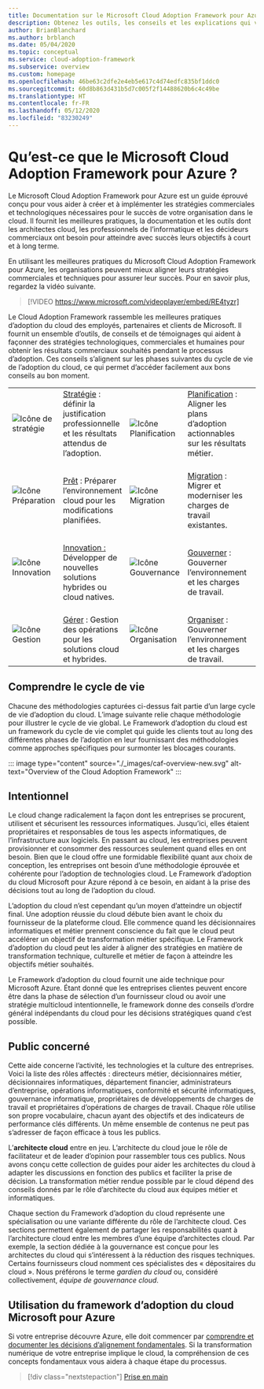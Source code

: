 ```yaml
---
title: Documentation sur le Microsoft Cloud Adoption Framework pour Azure
description: Obtenez les outils, les conseils et les explications qui vous aideront à modeler les stratégies et à aboutir aux résultats métier souhaités dans toutes les phases du cycle de vie de l’adoption du cloud.
author: BrianBlanchard
ms.author: brblanch
ms.date: 05/04/2020
ms.topic: conceptual
ms.service: cloud-adoption-framework
ms.subservice: overview
ms.custom: homepage
ms.openlocfilehash: 46be63c2dfe2e4eb5e617c4d74edfc835bf1ddc0
ms.sourcegitcommit: 60d8b863d431b5d7c005f2f14488620b6c4c49be
ms.translationtype: HT
ms.contentlocale: fr-FR
ms.lasthandoff: 05/12/2020
ms.locfileid: "83230249"
---
```

<!-- markdownlint-disable MD026 -->

# <a name="what-is-the-microsoft-cloud-adoption-framework-for-azure"></a>Qu’est-ce que le Microsoft Cloud Adoption Framework pour Azure ?

Le Microsoft Cloud Adoption Framework pour Azure est un guide éprouvé conçu pour vous aider à créer et à implémenter les stratégies commerciales et technologiques nécessaires pour le succès de votre organisation dans le cloud. Il fournit les meilleures pratiques, la documentation et les outils dont les architectes cloud, les professionnels de l’informatique et les décideurs commerciaux ont besoin pour atteindre avec succès leurs objectifs à court et à long terme.

En utilisant les meilleures pratiques du Microsoft Cloud Adoption Framework pour Azure, les organisations peuvent mieux aligner leurs stratégies commerciales et techniques pour assurer leur succès. Pour en savoir plus, regardez la vidéo suivante.

<!-- markdownlint-disable MD034 -->

> [!VIDEO https://www.microsoft.com/videoplayer/embed/RE4tyzr]

<!-- markdownlint-enable MD034 -->

Le Cloud Adoption Framework rassemble les meilleures pratiques d’adoption du cloud des employés, partenaires et clients de Microsoft. Il fournit un ensemble d’outils, de conseils et de témoignages qui aident à façonner des stratégies technologiques, commerciales et humaines pour obtenir les résultats commerciaux souhaités pendant le processus d’adoption. Ces conseils s’alignent sur les phases suivantes du cycle de vie de l’adoption du cloud, ce qui permet d’accéder facilement aux bons conseils au bon moment.

<!-- markdownlint-disable MD033 -->

|                                                    |                                                                                                                          |                                                |                                                                                                              |  |  |  |  |
|----------------------------------------------------|--------------------------------------------------------------------------------------------------------------------------|------------------------------------------------|--------------------------------------------------------------------------------------------------------------|--|--|--|--|
| ![Icône de stratégie](./_images/icons/strategy.png) | [Stratégie](./strategy/index.md) : définir la justification professionnelle et les résultats attendus de l’adoption.  | <br>![Icône Planification](./_images/icons/plan.png)  | [Planification](./plan/index.md) : Aligner les plans d’adoption actionnables sur les résultats métier. |  |  |  |  |
| ![Icône Préparation](./_images/icons/ready.png)        | <br>[Prêt](./ready/index.md) : Préparer l’environnement cloud pour les modifications planifiées. | ![Icône Migration](./_images/icons/adopt.png)     | <br>[Migration](./migrate/index.md) : Migrer et moderniser les charges de travail existantes.             |  |  |  |  |
| ![Icône Innovation](./_images/icons/innovate.png)        | <br>[Innovation :](./innovate/index.md) Développer de nouvelles solutions hybrides ou cloud natives. | ![Icône Gouvernance](./_images/icons/govern.png)     | <br>[Gouverner](./govern/index.md) : Gouverner l’environnement et les charges de travail.             |  |  |  |  |
| ![Icône Gestion](./_images/icons/manage.png) | <br>[Gérer](./manage/index.md) : Gestion des opérations pour les solutions cloud et hybrides. | ![Icône Organisation](./_images/icons/organize.png)     | <br>[Organiser](./organize/index.md) : Gouverner l’environnement et les charges de travail.             |  |  |  |  |

## <a name="understand-the-lifecycle"></a>Comprendre le cycle de vie

Chacune des méthodologies capturées ci-dessus fait partie d’un large cycle de vie d’adoption du cloud. L’image suivante relie chaque méthodologie pour illustrer le cycle de vie global. Le Framework d’adoption du cloud est un framework du cycle de vie complet qui guide les clients tout au long des différentes phases de l’adoption en leur fournissant des méthodologies comme approches spécifiques pour surmonter les blocages courants.

<!-- cSpell:ignore caf -->

::: image type="content" source="./_images/caf-overview-new.svg" alt-text="Overview of the Cloud Adoption Framework" :::

## <a name="intent"></a>Intentionnel

Le cloud change radicalement la façon dont les entreprises se procurent, utilisent et sécurisent les ressources informatiques. Jusqu’ici, elles étaient propriétaires et responsables de tous les aspects informatiques, de l’infrastructure aux logiciels. En passant au cloud, les entreprises peuvent provisionner et consommer des ressources seulement quand elles en ont besoin. Bien que le cloud offre une formidable flexibilité quant aux choix de conception, les entreprises ont besoin d’une méthodologie éprouvée et cohérente pour l’adoption de technologies cloud. Le Framework d’adoption du cloud Microsoft pour Azure répond à ce besoin, en aidant à la prise des décisions tout au long de l’adoption du cloud.

L’adoption du cloud n’est cependant qu’un moyen d’atteindre un objectif final. Une adoption réussie du cloud débute bien avant le choix du fournisseur de la plateforme cloud. Elle commence quand les décisionnaires informatiques et métier prennent conscience du fait que le cloud peut accélérer un objectif de transformation métier spécifique. Le Framework d’adoption du cloud peut les aider à aligner des stratégies en matière de transformation technique, culturelle et métier de façon à atteindre les objectifs métier souhaités.

Le Framework d’adoption du cloud fournit une aide technique pour Microsoft Azure. Étant donné que les entreprises clientes peuvent encore être dans la phase de sélection d’un fournisseur cloud ou avoir une stratégie multicloud intentionnelle, le framework donne des conseils d’ordre général indépendants du cloud pour les décisions stratégiques quand c’est possible.

## <a name="intended-audience"></a>Public concerné

Cette aide concerne l’activité, les technologies et la culture des entreprises. Voici la liste des rôles affectés : directeurs métier, décisionnaires métier, décisionnaires informatiques, département financier, administrateurs d’entreprise, opérations informatiques, conformité et sécurité informatiques, gouvernance informatique, propriétaires de développements de charges de travail et propriétaires d’opérations de charges de travail. Chaque rôle utilise son propre vocabulaire, chacun ayant des objectifs et des indicateurs de performance clés différents. Un même ensemble de contenus ne peut pas s’adresser de façon efficace à tous les publics.

L’**architecte cloud** entre en jeu. L’architecte du cloud joue le rôle de facilitateur et de leader d’opinion pour rassembler tous ces publics. Nous avons conçu cette collection de guides pour aider les architectes du cloud à adapter les discussions en fonction des publics et faciliter la prise de décision. La transformation métier rendue possible par le cloud dépend des conseils donnés par le rôle d’architecte du cloud aux équipes métier et informatiques.

Chaque section du Framework d’adoption du cloud représente une spécialisation ou une variante différente du rôle de l’architecte cloud. Ces sections permettent également de partager les responsabilités quant à l’architecture cloud entre les membres d’une équipe d’architectes cloud. Par exemple, la section dédiée à la gouvernance est conçue pour les architectes du cloud qui s’intéressent à la réduction des risques techniques. Certains fournisseurs cloud nomment ces spécialistes des « dépositaires du cloud ». Nous préférons le terme _gardien du cloud_ ou, considéré collectivement, _équipe de gouvernance cloud_.

## <a name="how-to-use-the-microsoft-cloud-adoption-framework-for-azure"></a>Utilisation du framework d’adoption du cloud Microsoft pour Azure

Si votre entreprise découvre Azure, elle doit commencer par [comprendre et documenter les décisions d’alignement fondamentales](./get-started/cloud-concepts.md). Si la transformation numérique de votre entreprise implique le cloud, la compréhension de ces concepts fondamentaux vous aidera à chaque étape du processus.

<!-- docsTest:ignoreNextStep -->

> [!div class="nextstepaction"]
> [Prise en main](./get-started/index.md)
